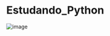 # Estudando_Python 

<img src="https://4.bp.blogspot.com/-54BRAsyxG6o/WYIMnoG-nyI/AAAAAAAAJM8/XGiKIxGiiTUi4I9oPn4OSKqFkuiIajm9wCLcBGAs/s640/python-site-logo.png" alt="image"> 
